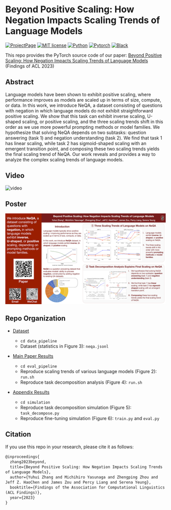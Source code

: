# Beyond Positive Scaling: How Negation Impacts Scaling Trends of Language Models

[![ProjectPage](https://img.shields.io/badge/-Project_Page-light_green)](https://sites.google.com/view/neqa)
[![MIT license](https://img.shields.io/badge/License-MIT-blue.svg)](https://lbesson.mit-license.org/)
[![Python](https://img.shields.io/badge/python-3.10-blue.svg)](https://www.python.org/downloads/release/python-3100/)
[![Pytorch](https://img.shields.io/badge/Pytorch-1.12-red.svg)](https://pytorch.org/get-started/previous-versions/#v112)
[![Black](https://img.shields.io/badge/code%20style-black-000000.svg)](https://github.com/ambv/black)

This repo provides the PyTorch source code of our paper: 
[Beyond Positive Scaling: How Negation Impacts Scaling Trends of Language Models](.) (Findings of ACL 2023)

## Abstract

Language models have been shown to exhibit positive scaling, where performance improves as models are scaled up in terms of size, compute, or data. In this work, we introduce NeQA, a dataset consisting of questions with negation in which language models do not exhibit straightforward positive scaling. We show that this task can exhibit inverse scaling, U-shaped scaling, or positive scaling, and the three scaling trends shift in this order as we use more powerful prompting methods or model families. We hypothesize that solving NeQA depends on two subtasks: question answering (task 1) and negation understanding (task 2). We find that task 1 has linear scaling, while task 2 has sigmoid-shaped scaling with an emergent transition point, and composing these two scaling trends yields the final scaling trend of NeQA. Our work reveals and provides a way to analyze the complex scaling trends of language models.

## Video

![video](docs/video.gif)
## Poster

![poster](docs/poster.png)
## Repo Organization

- [Dataset](data_pipeline/neqa.jsonl)
  - `cd data_pipeline`
  - Dataset (statistics in Figure 3): `neqa.jsonl`

- [Main Paper Results](eval_pipeline/)
  - `cd eval_pipeline`
  - Reproduce scaling trends of various language models (Figure 2): `run.sh`
  - Reproduce task decomposition analysis (Figure 4): `run.sh`

- [Appendix Results](simulation/)
  - `cd simulation`
  - Reproduce task decomposition simulation (Figure 5): `task_decompose.py`
  - Reproduce fine-tuning simulation (Figure 6): `train.py` and `eval.py`

## Citation
If you use this repo in your research, please cite it as follows:
```
@inproceedings{
  zhang2023beyond,
  title={Beyond Positive Scaling: How Negation Impacts Scaling Trends of Language Models},
  author={Yuhui Zhang and Michihiro Yasunaga and Zhengping Zhou and Jeff Z. HaoChen and James Zou and Percy Liang and Serena Yeung},
  booktitle={Findings of the Association for Computational Linguistics (ACL Findings)},
  year={2023}
}
```




